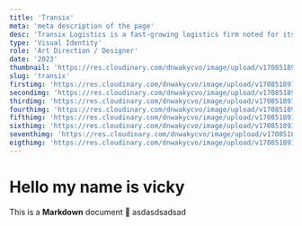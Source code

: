 ```yaml
---
title: 'Transix'
meta: 'meta description of the page'
desc: 'Transix Logistics is a fast-growing logistics firm noted for its comprehensive transportation and supply chain solutions.  Transix has quickly established itself as an industry leader thanks to its unique approach and devotion to customer satisfaction.'
type: 'Visual Identity'
role: 'Art Direction / Designer'
date: '2023'
thumbnail: 'https://res.cloudinary.com/dnwakycvo/image/upload/v1708518915/work/transix/t-1_wbjx9u.jpg'
slug: 'transix'
firstimg: 'https://res.cloudinary.com/dnwakycvo/image/upload/v1708518915/work/transix/t-2_ictvnr.jpg'
secondimg: 'https://res.cloudinary.com/dnwakycvo/image/upload/v1708518916/work/transix/t-4_d7rhyu.jpg'
thirdimg: 'https://res.cloudinary.com/dnwakycvo/image/upload/v1708518915/work/transix/t-1_wbjx9u.jpg'
fourthimg: 'https://res.cloudinary.com/dnwakycvo/image/upload/v1708518916/work/transix/t-3_c2vulh.jpg'
fifthimg: 'https://res.cloudinary.com/dnwakycvo/image/upload/v1708518916/work/transix/t-6_q636vr.jpg'
sixthimg: 'https://res.cloudinary.com/dnwakycvo/image/upload/v1708518916/work/transix/t-8_rkryji.jpg'
seventhimg: 'https://res.cloudinary.com/dnwakycvo/image/upload/v1708518916/work/transix/t-7_l3js52.jpg'
eigthimg: 'https://res.cloudinary.com/dnwakycvo/image/upload/v1708518916/work/transix/t-5_q0nqvm.jpg'
---
```

# Hello my name is vicky

This is a **Markdown** document :rocket:
asdasdsadsad